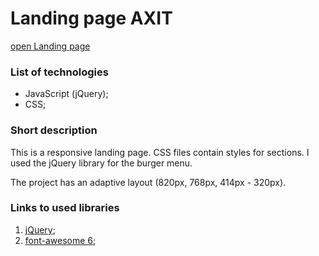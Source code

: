 # Landing page AXIT

[open Landing page](https://victoriarus.github.io/Landing-page-AXIT/)

### List of technologies
- JavaScript (jQuery);
- CSS;

### Short description

This is a responsive landing page. CSS files contain styles for sections. I used the jQuery library for the burger menu.

The project has an adaptive layout (820px, 768px, 414px - 320px).

### Links to used libraries
1. [jQuery](https://jquery.com/);
2. [font-awesome 6](https://cdnjs.cloudflare.com/ajax/libs/font-awesome/6.1.1/css/all.min.css);
